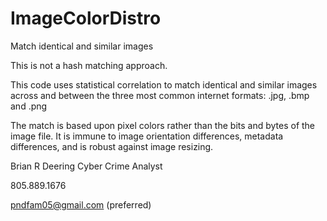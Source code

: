# ImageColorDistro
Match identical and similar images

This is not a hash matching approach.

This code uses statistical correlation to match identical and similar images across and between the three most common internet formats: .jpg, .bmp and .png

The match is based upon pixel colors rather than the bits and bytes of the image file. It is immune to image orientation differences, metadata differences, and is robust against image resizing.

Brian R Deering
Cyber Crime Analyst

805.889.1676

pndfam05@gmail.com (preferred)
